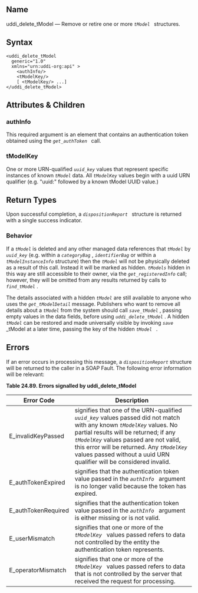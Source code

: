 <div id="me_uddi_delete_tmodel" class="refentry">

<div class="titlepage">

</div>

<div class="refnamediv">

## Name

uddi_delete_tModel — Remove or retire one or more *`tModel `*
structures.

</div>

<div id="syntax_uddi_delete_tmodel_01" class="refsect1">

## Syntax

``` screen
<uddi_delete_tModel
  generic="1.0"
  xmlns="urn:uddi-org:api" >
    <authInfo/>
    <tModelKey/>
    [ <tModelKey/> ...]
</uddi_delete_tModel>
```

</div>

<div id="params_uddi_delete_tmodel_01" class="refsect1">

## Attributes & Children

<div id="id114619" class="refsect2">

### authInfo

This required argument is an element that contains an authentication
token obtained using the *`get_authToken `* call.

</div>

<div id="id114623" class="refsect2">

### tModelKey

One or more URN-qualified *`uuid_key`* values that represent specific
instances of known *`tModel`* data. All *`tModelKey`* values begin with
a uuid URN qualifier (e.g. "uuid:" followed by a known tModel UUID
value.)

</div>

</div>

<div id="ret_uddi_delete_tmodel_01" class="refsect1">

## Return Types

Upon successful completion, a *`dispositionReport `* structure is
returned with a single success indicator.

<div id="id114633" class="refsect2">

### Behavior

If a *`tModel`* is deleted and any other managed data references that
*`tModel`* by *`uuid_key`* (e.g. within a *`categoryBag`* ,
*`identifierBag`* or within a *`tModelInstanceInfo`* structure) then the
*`tModel`* will not be physically deleted as a result of this call.
Instead it will be marked as hidden. *`tModels`* hidden in this way are
still accessible to their owner, via the *`get_registeredInfo`* call;
however, they will be omitted from any results returned by calls to
*`find_tModel`* .

The details associated with a hidden *`tModel`* are still available to
anyone who uses the *`get_tModelDetail`* message. Publishers who want to
remove all details about a *`tModel`* from the system should call
*`save_tModel`* , passing empty values in the data fields, before using
*`uddi_delete_tModel`* . A hidden *`tModel`* can be restored and made
universally visible by invoking *`save`* \_tModel at a later time,
passing the key of the hidden *`tModel `* .

</div>

</div>

<div id="errors_uddi_delete_tmodel_01" class="refsect1">

## Errors

If an error occurs in processing this message, a *`dispositionReport`*
structure will be returned to the caller in a SOAP Fault. The following
error information will be relevant:

<div id="id114659" class="table">

**Table 24.89. Errors signalled by uddi_delete_tModel**

<div class="table-contents">

| Error Code                                          | Description                                                                                                                                                                                                                                                                                                                         |
|-----------------------------------------------------|-------------------------------------------------------------------------------------------------------------------------------------------------------------------------------------------------------------------------------------------------------------------------------------------------------------------------------------|
| <span class="errorcode">E_invalidKeyPassed </span>  | signifies that one of the URN-qualified *`uuid_key`* values passed did not match with any known *`tModelKey`* values. No partial results will be returned; if any *`tModelKey`* values passed are not valid, this error will be returned. Any *`tModelKey `* values passed without a uuid URN qualifier will be considered invalid. |
| <span class="errorcode">E_authTokenExpired </span>  | signifies that the authentication token value passed in the *`authInfo `* argument is no longer valid because the token has expired.                                                                                                                                                                                                |
| <span class="errorcode">E_authTokenRequired </span> | signifies that the authentication token value passed in the *`authInfo `* argument is either missing or is not valid.                                                                                                                                                                                                               |
| <span class="errorcode">E_userMismatch </span>      | signifies that one or more of the *`tModelKey `* values passed refers to data not controlled by the entity the authentication token represents.                                                                                                                                                                                     |
| <span class="errorcode">E_operatorMismatch </span>  | signifies that one or more of the *`tModelKey `* values passed refers to data that is not controlled by the server that received the request for processing.                                                                                                                                                                        |

</div>

</div>

  

</div>

</div>
